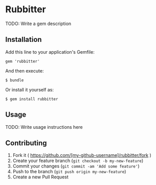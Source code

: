# Rubbitter

TODO: Write a gem description

## Installation

Add this line to your application's Gemfile:

    gem 'rubbitter'

And then execute:

    $ bundle

Or install it yourself as:

    $ gem install rubbitter

## Usage

TODO: Write usage instructions here

## Contributing

1. Fork it ( https://github.com/[my-github-username]/rubbitter/fork )
2. Create your feature branch (`git checkout -b my-new-feature`)
3. Commit your changes (`git commit -am 'Add some feature'`)
4. Push to the branch (`git push origin my-new-feature`)
5. Create a new Pull Request

